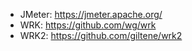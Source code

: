 - JMeter: https://jmeter.apache.org/
- WRK: https://github.com/wg/wrk
- WRK2: https://github.com/giltene/wrk2
